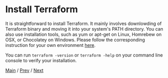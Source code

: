 # Install Terraform

It is straightforward to install Terraform. It mainly involves downlowding of Terraform binary and moving it into your system's PATH directory. You can also use installation tools, such as yum or apt-get on Linux, Homrebew on OSX, or Chocolatey on Windows. Please follow the corresponding instruction for your own environment [here](https://learn.hashicorp.com/tutorials/terraform/install-cli?in=terraform/gcp-get-started).

You can run `terraform -version` or `terraform -help` on your command line console to verify your installation.

[Main](../README.md) / [Prev](./01-introduction.md) / [Next](./03-build-infra.md) 
